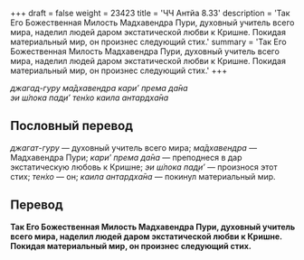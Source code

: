 +++
draft = false
weight = 23423
title = 'ЧЧ Антйа 8.33'
description = 'Так Его Божественная Милость Мадхавендра Пури, духовный учитель всего мира, наделил людей даром экстатической любви к Кришне. Покидая материальный мир, он произнес следующий стих.'
summary = 'Так Его Божественная Милость Мадхавендра Пури, духовный учитель всего мира, наделил людей даром экстатической любви к Кришне. Покидая материальный мир, он произнес следующий стих.'
+++

_джагад-гуру ма̄дхавендра кари’ према да̄на  
эи ш́лока пад̣и’ тен̇хо каила антардха̄на_

## Пословный перевод

_джагат_\-_гуру_ — духовный учитель всего мира; _ма̄дхавендра_ — Мадхавендра Пури; _кари’_ _према_ _да̄на_ — преподнеся в дар экстатическую любовь к Кришне; _эи_ _ш́лока_ _пад̣и’_ — произнося этот стих; _тен̇хо_ — он; _каила_ _антардха̄на_ — покинул материальный мир.

## Перевод

**Так Его Божественная Милость Мадхавендра Пури, духовный учитель всего мира, наделил людей даром экстатической любви к Кришне. Покидая материальный мир, он произнес следующий стих.**
